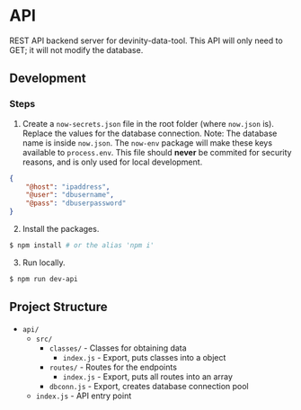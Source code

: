 # API

REST API backend server for devinity-data-tool. This API will only need to GET; it will not modify the database.

## Development

### Steps

1. Create a `now-secrets.json` file in the root folder (where `now.json` is).
Replace the values for the database connection. 
Note: The database name is inside `now.json`. 
The `now-env` package will make these keys available to `process.env`. 
This file should **never** be commited for security reasons, and is only used for local development.
```json
{
    "@host": "ipaddress",
    "@user": "dbusername",
    "@pass": "dbuserpassword"
}
```

2. Install the packages.
```bash
$ npm install # or the alias 'npm i'
```

3. Run locally.
```bash
$ npm run dev-api
```

## Project Structure

- `api/`
  - `src/`
    - `classes/` - Classes for obtaining data
      -  `index.js` - Export, puts classes into a object
    - `routes/` - Routes for the endpoints
      - `index.js` - Export, puts all routes into an array
    - `dbconn.js` - Export, creates database connection pool
  - `index.js` - API entry point

